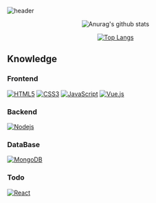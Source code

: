 ![header](https://capsule-render.vercel.app/api?type=wave&color=66ccff&animation=twinkling&height=180&text=Welcome)

<div align = center>

![Anurag's github stats](https://github-readme-stats.vercel.app/api?username=yongsoocho&show_icons=true&theme=gradient&include_all_commits=true)

</div>

<div align = center>
  
[![Top Langs](https://github-readme-stats.vercel.app/api/top-langs/?username=yongsoocho&layout=compact)](https://github.com/anuraghazra/github-readme-stats)

</div>

## Knowledge
### Frontend
[![HTML5](https://img.shields.io/badge/-HTML5-E34F26?style=flat-square&logo=html5&logoColor=white&link=https://github.com/carlosstenzel/)](https://github.com/carlosstenzel/)
[![CSS3](https://img.shields.io/badge/-CSS3-1572B6?style=flat-square&logo=css3&link=https://github.com/carlosstenzel/)](https://github.com/carlosstenzel/)
[![JavaScript](https://img.shields.io/badge/-JavaScript-yellow?style=flat-square&logoColor=white&logo=javascript&link=https://github.com/carlosstenzel/)](https://github.com/carlosstenzel/)
[![Vue.js](https://img.shields.io/badge/-Vue.js-4FC08D?style=flat-square&logo=Vue.js&logoColor=white&link=https://github.com/carlosstenzel/)](https://github.com/carlosstenzel/)

### Backend
[![Nodejs](https://img.shields.io/badge/-Nodejs-F8F8FF?style=flat-square&logo=Node.js&logoColor=339933&link=https://github.com/carlosstenzel/)](https://github.com/carlosstenzel/)

### DataBase
[![MongoDB](https://img.shields.io/badge/-MongoDB-FFFAFA?style=flat-square&logo=mongodb&link=https://github.com/carlosstenzel/)](https://github.com/carlosstenzel/)

### Todo
[![React](https://img.shields.io/badge/-React-61DAFB?style=flat-square&logo=react&logoColor=white&link=https://github.com/carlosstenzel/)](https://github.com/carlosstenzel/)
